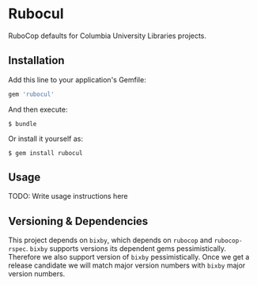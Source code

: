 # Rubocul

RuboCop defaults for Columbia University Libraries projects.

## Installation

Add this line to your application's Gemfile:

```ruby
gem 'rubocul'
```

And then execute:

    $ bundle

Or install it yourself as:

    $ gem install rubocul

## Usage

TODO: Write usage instructions here

## Versioning & Dependencies

This project depends on `bixby`, which depends on `rubocop` and `rubocop-rspec`. `bixby` supports versions its dependent gems pessimistically. Therefore we also support version of `bixby` pessimistically. Once we get a release candidate we will match major version numbers with `bixby` major version numbers.
